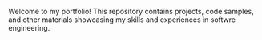 Welcome to my portfolio! This repository contains projects, code samples, and other materials showcasing my skills and experiences in softwre engineering.
